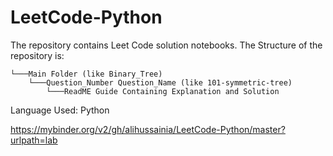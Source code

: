 # LeetCode-Python
The repository contains Leet Code solution notebooks. The Structure of the repository is:

```
└───Main Folder (like Binary_Tree)
    └───Question_Number Question_Name (like 101-symmetric-tree)
        └───ReadME Guide Containing Explanation and Solution
```

Language Used: Python

https://mybinder.org/v2/gh/alihussainia/LeetCode-Python/master?urlpath=lab
